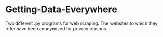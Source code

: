 # Getting-Data-Everywhere
Two different .py programs for web scraping. The websites to which they refer have been anonymized for privacy reasons.
